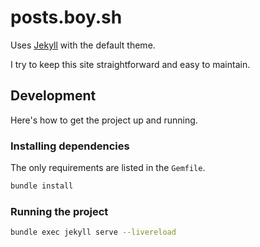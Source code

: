 # posts.boy.sh

Uses [Jekyll](https://jekyllrb.com/) with the default theme.

I try to keep this site straightforward and easy to maintain.

## Development

Here's how to get the project up and running.

### Installing dependencies

The only requirements are listed in the `Gemfile`.

```bash
bundle install
```

### Running the project

```bash
bundle exec jekyll serve --livereload
```
